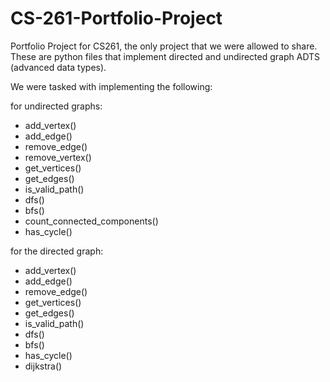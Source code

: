 # CS-261-Portfolio-Project

Portfolio Project for CS261, the only project that we were allowed to share.  
These are python files that implement directed and undirected graph ADTS (advanced data types).


We were tasked with implementing the following:

for undirected graphs:
- add_vertex()
- add_edge()
- remove_edge()
- remove_vertex()
- get_vertices()
- get_edges()
- is_valid_path()
- dfs()
- bfs()
- count_connected_components()
- has_cycle()

for the directed graph:
- add_vertex()
- add_edge()
- remove_edge()
- get_vertices()
- get_edges()
- is_valid_path()
- dfs()
- bfs()
- has_cycle()
- dijkstra()
